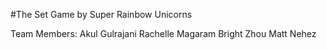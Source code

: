 #The Set Game by Super Rainbow Unicorns

Team Members: 
Akul Gulrajani
Rachelle Magaram
Bright Zhou
Matt Nehez


